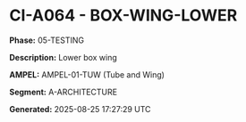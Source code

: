 # CI-A064 - BOX-WING-LOWER

**Phase:** 05-TESTING

**Description:** Lower box wing

**AMPEL:** AMPEL-01-TUW (Tube and Wing)

**Segment:** A-ARCHITECTURE

**Generated:** 2025-08-25 17:27:29 UTC
